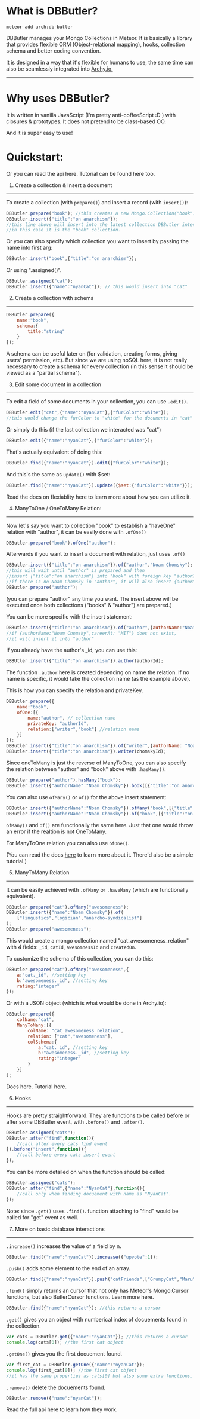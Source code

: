 What is DBButler?
===================

```
meteor add arch:db-butler
```

DBButler manages your Mongo Collections in Meteor. It is basically a library that provides flexible ORM (Object-relational mapping), hooks, collection schema and better coding convention.

It is designed in a way that it's flexible for humans to use, the same time can also be seamlessly integrated into <a href="http://archy.io">Archy.io.</a>

----------

Why uses DBButler?
===================

It is written in vanilla JavaScript (I'm pretty anti-coffeeScript :D ) with closures & prototypes. It does not pretend to be class-based OO. 

And it is super easy to use!


Quickstart:
===================
Or you can read the <a>api</a> here. Tutorial can be found here too.

1. Create a collection & Insert a document
-------------

To create a collection (with `prepare()`) and insert a record (with `insert()`):

```javascript
DBButler.prepare("book"); //this creates a new Mongo.Collection("book")
DBButler.insert({"title":"on anarchism"}); 
//this line above will insert into the latest collection DBButler interacted with
//in this case it is the "book" collection.
```
Or you can also specify which collection you want to insert by passing the name into first arg:
```javascript
DBButler.insert("book",{"title":"on anarchism"});
```

Or using ".assigned()".
```javascript
DBButler.assigned("cat");
DBButler.insert({"name":"nyanCat"}); // this would insert into "cat"
```


2. Create a collection with schema
-------
```javascript
DBButler.prepare({
    name:"book",
    schema:{
        title:"string"
    }
});
```
A schema can be useful later on (for validation, creating forms, giving users' permission, etc). But since we are using noSQL here, it is not really necessary to create a schema for every collection (in this sense it should be viewed as a "partial schema").

3. Edit some document in a collection
-------------

To edit a field of some documents in your collection, you can use `.edit()`.
```javascript
DBButler.edit("cat",{"name":"nyanCat"},{"furColor":"white"}); 
//this would change the furColor to "white" for the documents in "cat" collections that have name "nyanCat".
```
Or simply do this (if the last collection we interacted was "cat")

```javascript
DBButler.edit({"name":"nyanCat"},{"furColor":"white"}); 
```
That's actually equivalent of doing this:
```javascript
DBButler.find({"name":"nyanCat"}).edit({"furColor":"white"}); 
```
And this's the same as `update()` with $set:
```javascript
DBButler.find({"name":"nyanCat"}).update({$set:{"furColor":"white"}}); 
```

Read the <a>docs on flexiablity here</a> to learn more about how you can utilize it.

4. ManyToOne / OneToMany Relation:
-------------

Now let's say you want to collection "book" to establish a "haveOne" relation with "author",  it can be easily done with `.ofOne()` 

```javascript
DBButler.prepare("book").ofOne("author");
```

Afterwards if you want to insert a document with relation, just uses `.of()`

```javascript
DBButler.insert({"title":"on anarchism"}).of("author","Noam Chomsky"); 
//this will wait until "author" is prepared and then
//insert {"title":"on anarchism"} into "book" with foreign key "authorId" of {authorName:"Noam Chomsky"}
//if there is no Noam Chomsky in "author", it will also insert {authorName:"Noam Chomsky"} into "author"
DBButler.prepare("author"); 
```
(you can prepare "author" any time you want. The insert above will be executed once both collections ("books" & "author") are prepared.)

You can be more specific with the insert statement:

```javascript
DBButler.insert({"title":"on anarchism"}).of("author",{authorName:"Noam Chomsky",careerAt: "MIT"});
//if {authorName:"Noam Chomsky",careerAt: "MIT"} does not exist,
//it will insert it into "author"
```

If you already have the author's _id, you can use this:

```javascript
DBBUtler.insert({"title":"on anarchism"}).author(authorId);
```

The function `.author` here is created depending on name the relation. If no name is specific, it would take the collection name (as the example above).

This is how you can specify the relation and privateKey.

```javascript
DBButler.prepare({
    name:"book",
    ofOne:[{
        name:"author", // collection name
        privateKey: "authorId", 
        relation:["writer","book"] //relation name
    }]
});
DBButler.insert({"title":"on anarchism"}).of("writer",{authorName: "Noam Chomsky"});
DBButler.insert({"title":"on anarchism"}).writer(chomskyId);
```

Since oneToMany is just the reverse of ManyToOne, you can also specify the relation between "author" and "book" above with `.hasMany()`.

```javascript
DBButler.prepare("author").hasMany("book");
DBButler.insert({"authorName":"Noam Chomsky"}).book([{"title":"on anarchism"}]); 
```

You can also use `ofMany()` or `of()` for the above insert statement:

```javascript
DBButler.insert({"authorName":"Noam Chomsky"}).ofMany("book",[{"title":"on anarchism"}]); 
DBButler.insert({"authorName":"Noam Chomsky"}).of("book",[{"title":"on anarchism"}]); 
```

`ofMany()` and `of()` are functionally the same here. Just that one would throw an error if the realtion is not OneToMany.

For ManyToOne relation you can also use `ofOne()`.


(You can read the docs <a href="">here</a> to learn more about it. There'd also be a simple tutorial.)

5. ManyToMany Relation
-------------
It can be easily achieved with  `.ofMany` or `.haveMany` (which are functionally equivalent).
```javascript
DBButler.prepare("cat").ofMany("awesomeness");
DBButler.insert({"name":"Noam Chomsky"}).of(
    ["lingustics","logician","anarcho-syndicalist"]
);
DBButler.prepare("awesomeness");
```
This would create a mongo collection named "cat_awesomeness_relation" with 4 fields: `_id`, `catId`, `awesomnessId` and `createdOn`.

To customize the schema of this collection, you can do this:

```javascript
DBButler.prepare("cat").ofMany("awesomeness",{
    a:"cat._id", //setting key
    b:"awesomeness._id", //setting key
    rating:"integer"
});
```

Or with a JSON object (which is what would be done in Archy.io):
```javascript
DBButler.prepare({
    colName:"cat",
    ManyToMany:[{
        colName: "cat_awesomeness_relation",
        relation: ["cat","awesomeness"],
        colSchema:{
            a:"cat._id", //setting key
            b:"awesomeness._id", //setting key
            rating:"integer"
        }
    }]
);
```

Docs <a>here</a>. Tutorial <a>here</a>.

6. Hooks
-------------
Hooks are pretty straightforward. They are functions to be called before or after some DBButler event, with `.before()` and `.after()`.


```javascript
DBButler.assigned("cats");
DBButler.after("find",function(){
    //call after every cats find event
}).before("insert",function(){
    //call before every cats insert event
});
```
You can be more detailed on when the function should be called:

```javascript
DBButler.assigned("cats");
DBButler.after("find",{"name":"NyanCat"},function(){
    //call only when finding docuement with name as "NyanCat".
});
```

Note: since `.get()` uses `.find()`. function attaching to "find" would be called for "get" event as well.

7. More on basic database interactions
-------------

`.increase()` increases the value of a field by n.

```javascript
DBButler.find({"name":"nyanCat"}).increase({"upvote":1}); 
```
`.push()` adds some element to the end of an array.

```javascript
DBButler.find({"name":"nyanCat"}).push("catFriends",["GrumpyCat","Maru"]); 
```

`.find()` simply returns an cursor that not only has Meteor's Mongo.Cursor functions, but also ButlerCursor functions. Learn more <a>here</a>.

```javascript
DBButler.find({"name":"nyanCat"}); //this returns a cursor 
```

`.get()` gives you an object with numberical index of docuements found in the collection.

```javascript
var cats = DBButler.get({"name":"nyanCat"}); //this returns a cursor 
console.log(cats[0]); //the first cat object
```

`.getOne()` gives you the first docuement found.

```javascript
var first_cat = DBButler.getOne({"name":"nyanCat"});
console.log(first_cat[0]); //the first cat object
//it has the same properties as cats[0] but also some extra functions.
```

`.remove()` delete the docuements found.

```javascript
DBButler.remove({"name":"nyanCat"});
```

Read the full api <a>here</a> to learn how they work.

